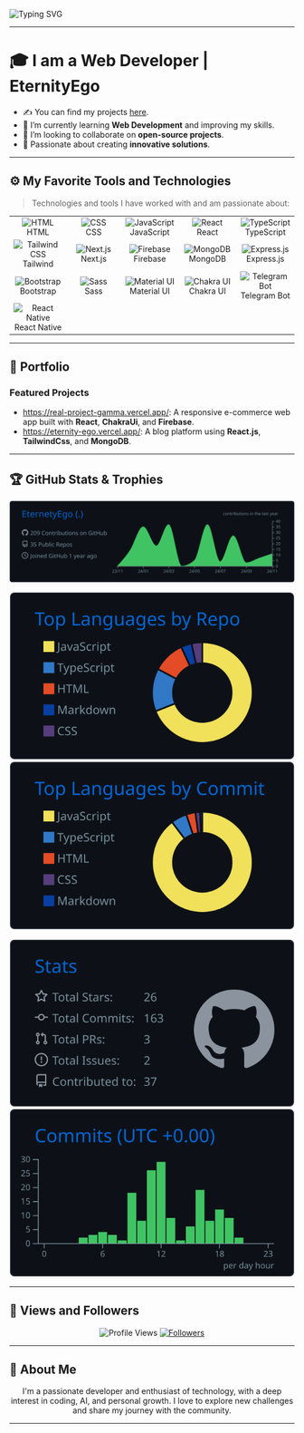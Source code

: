 ![Typing SVG](https://readme-typing-svg.herokuapp.com?font=Fira+Code&color=3A9CDF&size=30&weight=700&lines=Hi+there,+I'm+Lazizbek+Abdullayev;I'm+EternityEgo!)

---

# 🎓 I am a Web Developer | EternityEgo  
- ✍ You can find my projects [here](#portfolio).  
- 🌱 I’m currently learning **Web Development** and improving my skills.  
- 👯 I’m looking to collaborate on **open-source projects**.  
- 🚀 Passionate about creating **innovative solutions**.

---

## ⚙️ My Favorite Tools and Technologies

> Technologies and tools I have worked with and am passionate about:

<table align="center">
  <tr>
    <td align="center" width="96"><img src="https://skillicons.dev/icons?i=html" width="48" alt="HTML" /><br>HTML</td>
    <td align="center" width="96"><img src="https://skillicons.dev/icons?i=css" width="48" alt="CSS" /><br>CSS</td>
    <td align="center" width="96"><img src="https://skillicons.dev/icons?i=js" width="48" alt="JavaScript" /><br>JavaScript</td>
    <td align="center" width="96"><img src="https://skillicons.dev/icons?i=react" width="48" alt="React" /><br>React</td>
    <td align="center" width="96"><img src="https://skillicons.dev/icons?i=ts" width="48" alt="TypeScript" /><br>TypeScript</td>
  </tr>
  <tr>
    <td align="center" width="96"><img src="https://skillicons.dev/icons?i=tailwind" width="48" alt="Tailwind CSS" /><br>Tailwind</td>
    <td align="center" width="96"><img src="https://skillicons.dev/icons?i=nextjs" width="48" alt="Next.js" /><br>Next.js</td>
    <td align="center" width="96"><img src="https://skillicons.dev/icons?i=firebase" width="48" alt="Firebase" /><br>Firebase</td>
    <td align="center" width="96"><img src="https://skillicons.dev/icons?i=mongodb" width="48" alt="MongoDB" /><br>MongoDB</td>
    <td align="center" width="96"><img src="https://skillicons.dev/icons?i=express" width="48" alt="Express.js" /><br>Express.js</td>
  </tr>
  <tr>
    <td align="center" width="96"><img src="https://skillicons.dev/icons?i=bootstrap" width="48" alt="Bootstrap" /><br>Bootstrap</td>
    <td align="center" width="96"><img src="https://skillicons.dev/icons?i=sass" width="48" alt="Sass" /><br>Sass</td>
    <td align="center" width="96"><img src="https://skillicons.dev/icons?i=materialui" width="48" alt="Material UI" /><br>Material UI</td>
    <td align="center" width="96"><img src="https://files.raycast.com/7oaucgd6fh2sjztkc0q999qoyfy4" width="48" alt="Chakra UI" /><br>Chakra UI</td>
    <td align="center" width="96"><img src="https://propuskator.com/wp-content/uploads/2021/06/upravlenie-ustrojstvami-2smart-cloud-s-pomoshhyu-telegram-bota.png" width="48" alt="Telegram Bot" /><br>Telegram Bot</td>
  </tr>
  <tr>
    <td align="center" width="96"><img src="https://cdn.worldvectorlogo.com/logos/react-native-1.svg" width="48" alt="React Native" /><br>React Native</td>
  </tr>
</table>

---

## 📂 Portfolio

### Featured Projects  
- https://real-project-gamma.vercel.app/: A responsive e-commerce web app built with **React**, **ChakraUi**, and **Firebase**.  
- https://eternity-ego.vercel.app/: A blog platform using **React.js**, **TailwindCss**, and **MongoDB**.
  
---
## 🏆 GitHub Stats & Trophies

<p align="center">
  <a href="https://github.com/vn7n24fzkq/github-profile-summary-cards">
    <img src="https://raw.githubusercontent.com/EternetyEgo/cards/master/profile-summary-card-output/github_dark/0-profile-details.svg" alt="Profile Details" />
  </a>
</p>

<p align="center">
  <a href="https://github.com/vn7n24fzkq/github-profile-summary-cards">
    <img src="https://raw.githubusercontent.com/EternetyEgo/cards/master/profile-summary-card-output/github_dark/1-repos-per-language.svg" alt="Repos per Language" />
  </a>
  <a href="https://github.com/vn7n24fzkq/github-profile-summary-cards">
    <img src="https://raw.githubusercontent.com/EternetyEgo/cards/master/profile-summary-card-output/github_dark/2-most-commit-language.svg" alt="Most Commit Language" />
  </a>
</p>

<p align="center">
  <a href="https://github.com/vn7n24fzkq/github-profile-summary-cards">
    <img src="https://raw.githubusercontent.com/EternetyEgo/cards/master/profile-summary-card-output/github_dark/3-stats.svg" alt="Stats" />
  </a>
  <a href="https://github.com/vn7n24fzkq/github-profile-summary-cards">
    <img src="https://raw.githubusercontent.com/EternetyEgo/cards/master/profile-summary-card-output/github_dark/4-productive-time.svg" alt="Productive Time" />
  </a>
</p>


---

## 👀 Views and Followers  

<!-- Views and Followers Section -->
<p align="center">
  <img src="https://komarev.com/ghpvc/?username=EternityEgo&color=gray&style=flat" alt="Profile Views" />
  <a href="https://github.com/EternityEgo?tab=followers">
    <img src="https://img.shields.io/github/followers/EternityEgo?label=Follow&style=social&color=blue" alt="Followers" />
  </a>
</p>

---

## 📜 About Me

<p align="center">
  I'm a passionate developer and enthusiast of technology, with a deep interest in coding, AI, and personal growth. I love to explore new challenges and share my journey with the community.
</p>

---

